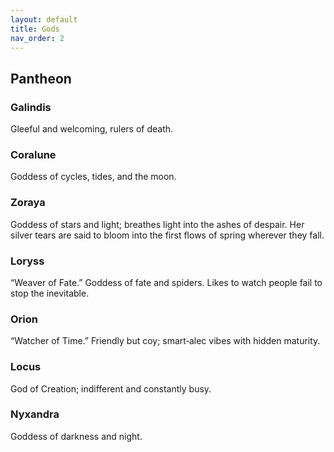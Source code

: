 ```yaml
---
layout: default
title: Gods
nav_order: 2
---
```


## Pantheon

### Galindis

Gleeful and welcoming, rulers of death.

### Coralune

Goddess of cycles, tides, and the moon.

### Zoraya

Goddess of stars and light; breathes light into the ashes of despair. Her silver tears are said to bloom into the first flows of spring wherever they fall.

### Loryss

“Weaver of Fate.” Goddess of fate and spiders. Likes to watch people fail to stop the inevitable.

### Orion

“Watcher of Time.” Friendly but coy; smart‑alec vibes with hidden maturity.

### Locus

God of Creation; indifferent and constantly busy.

### Nyxandra

Goddess of darkness and night.
